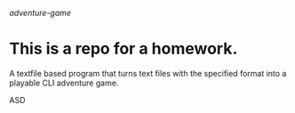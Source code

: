 _adventure-game_

# This is a repo for a homework.

A textfile based program that turns text files with the specified format
into a playable CLI adventure game.

ASD

